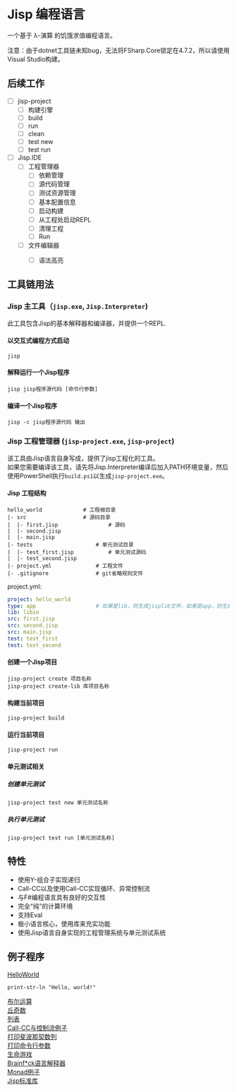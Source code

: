 # Jisp 编程语言

一个基于 λ-演算 的饥饿求值编程语言。   

注意：由于dotnet工具链未知bug，无法将FSharp.Core锁定在4.7.2，所以请使用Visual Studio构建。

## 后续工作
- [ ] jisp-project
    - [ ] 构建引擎
    - [ ] build
    - [ ] run
    - [ ] clean
    - [ ] test new
    - [ ] test run
- [ ] Jisp.IDE
    - [ ] 工程管理器
        - [ ] 依赖管理
        - [ ] 源代码管理
        - [ ] 测试资源管理
        - [ ] 基本配置信息 
        - [ ] 启动构建
        - [ ] 从工程处启动REPL
        - [ ] 清理工程
        - [ ] Run
    - [ ] 文件编辑器
        - [ ] 语法高亮

        
## 工具链用法

### Jisp 主工具（`jisp.exe`, `Jisp.Interpreter`)
此工具包含Jisp的基本解释器和编译器，并提供一个REPL.

#### 以交互式编程方式启动
```shell
jisp
```

#### 解释运行一个Jisp程序
```shell
jisp jisp程序源代码 [命令行参数]
```

#### 编译一个Jisp程序
```shell
jisp -c jisp程序源代码 输出
```

### Jisp 工程管理器 (`jisp-project.exe`, `jisp-project`)
该工具由Jisp语言自身写成，提供了jisp工程化的工具。    
如果您需要编译该工具，请先将Jisp.Interpreter编译后加入PATH环境变量，然后使用PowerShell执行`build.ps1`以生成`jisp-project.exe`。

#### Jisp 工程结构

```
hello_world				# 工程根目录
|- src					# 源码目录
|  |- first.jisp				# 源码
|  |- second.jisp
|  |- main.jisp
|- tests					# 单元测试目录		
|  |- test_first.jisp			# 单元测试源码
|  |- test_second.jisp
|- project.yml				# 工程文件
|- .gitignore				# git省略规则文件
```

project.yml:  
 
```yaml
project: hello_world
type: app					# 如果是lib，则生成jisplib文件，如果是app，则生成jispapp文件。
lib: libio
src: first.jisp
src: second.jisp
src: main.jisp
test: test_first
test: test_second
```

#### 创建一个Jisp项目
```shell
jisp-project create 项目名称
jisp-project create-lib 库项目名称
```

#### 构建当前项目
```shell
jisp-project build
```

#### 运行当前项目
```shell
jisp-project run
```

#### 单元测试相关

##### 创建单元测试
```shell
jisp-project test new 单元测试名称
```

##### 执行单元测试
```shell
jisp-project test run [单元测试名称]
```

## 特性
* 使用Y-组合子实现递归
* Call-CC以及使用Call-CC实现循环、异常控制流
* 与F#编程语言具有良好的交互性
* 完全“纯”的计算环境
* 支持Eval
* 极小语言核心，使用库来充实功能
* 使用Jisp语言自身实现的工程管理系统与单元测试系统

## 例子程序

[HelloWorld](Examples/HelloWorld.jisp)
```
print-str-ln "Hello, world!"
```

[布尔运算](Examples/Boolean.jisp)   
[丘奇数](Examples/Church-Numerals.jisp)   
[列表](Examples/Functional-List.jisp)   
[Call-CC与控制流例子](Examples/Call-CC.jisp)    
[打印斐波那契数列](Examples/Fibonacci.jisp)     
[打印命令行参数](Examples/PrintCommandLineArguments.jisp)     
[生命游戏](Examples/LifeGame.jisp)      
[Brainf*ck语言解释器](Examples/Brainfxxk.jisp)    
[Monad例子](Examples/BoxMonad.jisp)        
[Jisp标准库](Jisp/stdlib.jisp)    
